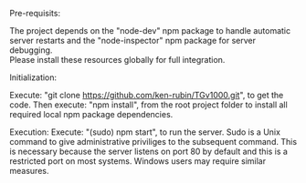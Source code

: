 Pre-requisits:

The project depends on the "node-dev" npm package to handle automatic server restarts and the "node-inspector" npm package for server debugging.  
Please install these resources globally for full integration.


Initialization:

Execute: "git clone https://github.com/ken-rubin/TGv1000.git", to get the code.
Then execute: "npm install", from the root project folder to install all required local npm package dependencies.

Execution:
Execute: "(sudo) npm start", to run the server.  Sudo is a Unix command to give administrative priviliges to the subsequent command.  This is necessary because the server listens on port 80 by default and this is a restricted port on most systems.  Windows users may require similar measures.

